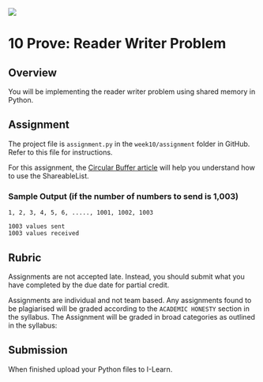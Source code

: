 ![](../site/banner.png)

# 10 Prove: Reader Writer Problem

## Overview

You will be implementing the reader writer problem using shared memory in Python.

## Assignment

The project file is `assignment.py` in the `week10/assignment` folder in GitHub.  Refer to this file for instructions.

For this assignment, the [Circular Buffer article](https://en.wikipedia.org/wiki/Circular_buffer) will help you understand how to use the ShareableList.


### Sample Output (if the number of numbers to send is 1,003)

```text
1, 2, 3, 4, 5, 6, ....., 1001, 1002, 1003

1003 values sent
1003 values received
```



## Rubric

Assignments are not accepted late. Instead, you should submit what you have completed by the due date for partial credit.

Assignments are individual and not team based.  Any assignments found to be  plagiarised will be graded according to the `ACADEMIC HONESTY` section in the syllabus. The Assignment will be graded in broad categories as outlined in the syllabus:

## Submission

When finished upload your Python files to I-Learn.

